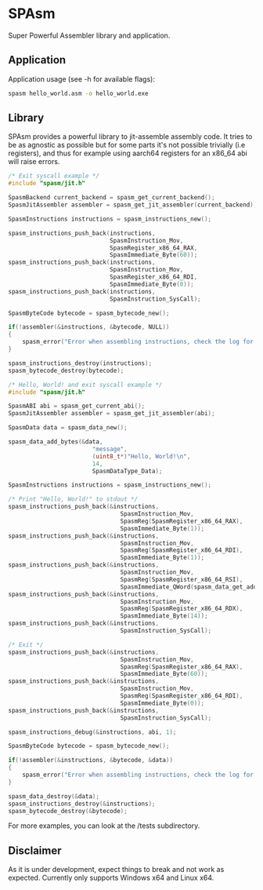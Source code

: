 # SPAsm 

Super Powerful Assembler library and application.

## Application

Application usage (see -h for available flags):
```bash
spasm hello_world.asm -o hello_world.exe
```

## Library

SPAsm provides a powerful library to jit-assemble assembly code. It tries to be as agnostic as possible but for some parts it's not possible trivially (i.e registers), and thus for example using aarch64 registers for an x86_64 abi will raise errors.

```c
/* Exit syscall example */
#include "spasm/jit.h"

SpasmBackend current_backend = spasm_get_current_backend();
SpasmJitAssembler assembler = spasm_get_jit_assembler(current_backend);

SpasmInstructions instructions = spasm_instructions_new();

spasm_instructions_push_back(instructions,
                             SpasmInstruction_Mov,
                             SpasmRegister_x86_64_RAX,
                             SpasmImmediate_Byte(60));
spasm_instructions_push_back(instructions,
                             SpasmInstruction_Mov,
                             SpasmRegister_x86_64_RDI,
                             SpasmImmediate_Byte(0));
spasm_instructions_push_back(instructions,
                             SpasmInstruction_SysCall);

SpasmByteCode bytecode = spasm_bytecode_new();

if(!assembler(&instructions, &bytecode, NULL))
{
    spasm_error("Error when assembling instructions, check the log for more details");
}

spasm_instructions_destroy(instructions);
spasm_bytecode_destroy(bytecode);
```

```c
/* Hello, World! and exit syscall example */
#include "spasm/jit.h"

SpasmABI abi = spasm_get_current_abi();
SpasmJitAssembler assembler = spasm_get_jit_assembler(abi);

SpasmData data = spasm_data_new();

spasm_data_add_bytes(&data,
                        "message",
                        (uint8_t*)"Hello, World!\n",
                        14,
                        SpasmDataType_Data);

SpasmInstructions instructions = spasm_instructions_new();

/* Print "Hello, World!" to stdout */
spasm_instructions_push_back(&instructions,
                                SpasmInstruction_Mov,
                                SpasmReg(SpasmRegister_x86_64_RAX),
                                SpasmImmediate_Byte(1));
spasm_instructions_push_back(&instructions,
                                SpasmInstruction_Mov,
                                SpasmReg(SpasmRegister_x86_64_RDI),
                                SpasmImmediate_Byte(1));
spasm_instructions_push_back(&instructions,
                                SpasmInstruction_Mov,
                                SpasmReg(SpasmRegister_x86_64_RSI),
                                SpasmImmediate_QWord(spasm_data_get_address("message")));
spasm_instructions_push_back(&instructions,
                                SpasmInstruction_Mov,
                                SpasmReg(SpasmRegister_x86_64_RDX),
                                SpasmImmediate_Byte(14));
spasm_instructions_push_back(&instructions,
                                SpasmInstruction_SysCall);

/* Exit */
spasm_instructions_push_back(&instructions,
                                SpasmInstruction_Mov,
                                SpasmReg(SpasmRegister_x86_64_RAX),
                                SpasmImmediate_Byte(60));
spasm_instructions_push_back(&instructions,
                                SpasmInstruction_Mov,
                                SpasmReg(SpasmRegister_x86_64_RDI),
                                SpasmImmediate_Byte(0));
spasm_instructions_push_back(&instructions,
                                SpasmInstruction_SysCall);

spasm_instructions_debug(&instructions, abi, 1);

SpasmByteCode bytecode = spasm_bytecode_new();

if(!assembler(&instructions, &bytecode, &data))
{
    spasm_error("Error when assembling instructions, check the log for more details");
}

spasm_data_destroy(&data);
spasm_instructions_destroy(&instructions);
spasm_bytecode_destroy(&bytecode);
```

For more examples, you can look at the /tests subdirectory.

## Disclaimer

As it is under development, expect things to break and not work as expected. Currently only supports Windows x64 and Linux x64.